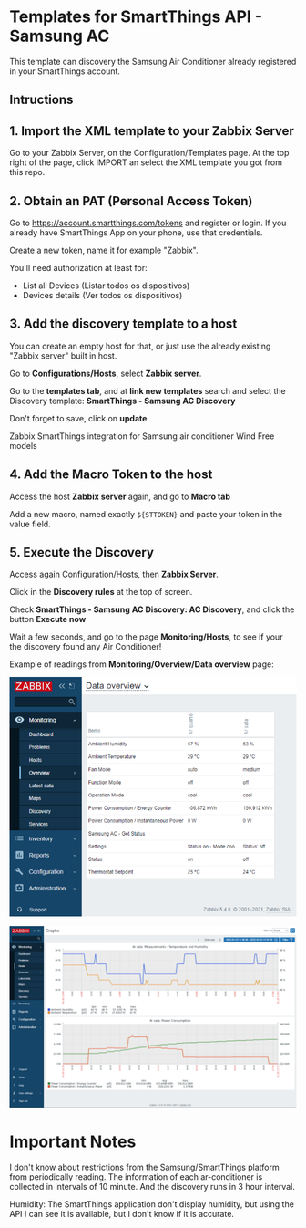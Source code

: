 # Templates for SmartThings API - Samsung AC

This template can discovery the Samsung Air Conditioner already registered in your SmartThings account.

## Intructions

## 1. Import the XML template to your Zabbix Server
Go to your Zabbix Server, on the Configuration/Templates page.
At the top right of the page, click IMPORT an select the XML template you got from this repo.

## 2. Obtain an PAT (Personal Access Token)
Go to https://account.smartthings.com/tokens and register or login. If you already have SmartThings App on your phone, use that credentials.

Create a new token, name it for example "Zabbix".

You'll need authorization at least for:
- List all Devices   (Listar todos os dispositivos)
- Devices details    (Ver todos os dispositivos)

## 3. Add the discovery template to a host
You can create an empty host for that, or just use the already existing "Zabbix server" built in host.

Go to **Configurations/Hosts**, select **Zabbix server**.

Go to the **templates tab**, and at **link new templates** search and select the Discovery template: **SmartThings - Samsung AC Discovery**

Don't forget to save, click on **update**

Zabbix SmartThings integration for Samsung air conditioner Wind Free models

## 4. Add the Macro Token to the host
Access the host **Zabbix server** again, and go to **Macro tab**

Add a new macro, named exactly `${STTOKEN}` and paste your token in the value field.

## 5. Execute the Discovery
Access again Configuration/Hosts, then **Zabbix Server**. 

Click in the **Discovery rules** at the top of screen.

Check **SmartThings - Samsung AC Discovery: AC Discovery**, and click the button **Execute now**

Wait a few seconds, and go to the page **Monitoring/Hosts**, to see if your the discovery found any Air Conditioner!

Example of readings from **Monitoring/Overview/Data overview** page:

![Data Overview of 2 devices](screenshot-data-overview.png)

![Charts](screenshot-charts.png)


# Important Notes
I don't know about restrictions from the Samsung/SmartThings platform from periodically reading. The information of each ar-conditioner is collected in intervals of 10 minute. And the discovery runs in 3 hour interval.

Humidity: The SmartThings application don't display humidity, but using the API I can see it is available, but I don't know if it is accurate.
